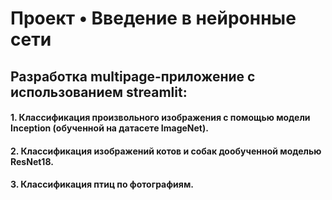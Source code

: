 # Проект • Введение в нейронные сети


## Разработка multipage-приложение с использованием streamlit:

#### 1. Классификация произвольного изображения с помощью модели Inception (обученной на датасете ImageNet).

#### 2. Классификация изображений котов и собак дообученной моделью ResNet18.

#### 3. Классификация птиц по фотографиям.
